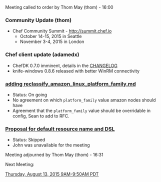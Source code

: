 Meeting called to order by Thom May (thom) - 16:00

### Community Update (thom)

* Chef Community Summit - http://summit.chef.io
  * October 14-15, 2015 in Seattle
  * November 3-4, 2015 in London

### Chef client update (adamedx)

* ChefDK 0.7.0 imminent, details in the [CHANGELOG](https://github.com/chef/chef-dk/blob/master/CHANGELOG.md)
* knife-windows 0.8.6 released with better WinRM connectivity

### [adding reclassify_amazon_linux_platform_family.md](https://github.com/chef/chef-rfc/pull/109)
* Status: On going
* No agreement on which `platform_family` value amazon nodes should have
* Agreement that the `platform_family` value should be overridable in
  config, Sean to add to RFC.

### [Proposal for default resource name and DSL](https://github.com/chef/chef-rfc/pull/136)
* Status: Skipped
* John was unavailable for the meeting

Meeting adjourned by Thom May (thom) - 16:31

Next Meeting:

[Thursday, August 13, 2015 9AM-9:50AM PDT](http://everytimezone.com/#2015-8-13,240,cn3)
